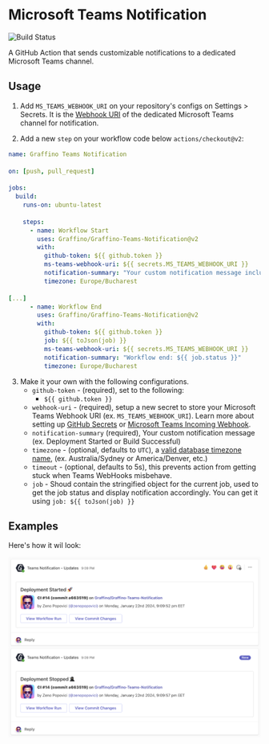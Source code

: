 # Microsoft Teams Notification

![Build Status](https://github.com/Graffino/Graffino-Teams-Notification/workflows/graffino-teams-notification-test/badge.svg)

A GitHub Action that sends customizable notifications to a dedicated Microsoft Teams channel.

## Usage

1. Add `MS_TEAMS_WEBHOOK_URI` on your repository's configs on Settings > Secrets. It is the [Webhook URI](https://docs.microsoft.com/en-us/microsoftteams/platform/webhooks-and-connectors/how-to/add-incoming-webhook) of the dedicated Microsoft Teams channel for notification.

2. Add a new `step` on your workflow code below `actions/checkout@v2`:

```yaml
name: Graffino Teams Notification

on: [push, pull_request]

jobs:
  build:
    runs-on: ubuntu-latest

    steps:
      - name: Workflow Start
        uses: Graffino/Graffino-Teams-Notification@v2
        with:
          github-token: ${{ github.token }} 
          ms-teams-webhook-uri: ${{ secrets.MS_TEAMS_WEBHOOK_URI }}
          notification-summary: "Your custom notification message including emoji. E.g 'Workflow start 🚀'"
          timezone: Europe/Bucharest

[...]
      - name: Workflow End
        uses: Graffino/Graffino-Teams-Notification@v2
        with:
          github-token: ${{ github.token }} 
          job: ${{ toJson(job) }}
          ms-teams-webhook-uri: ${{ secrets.MS_TEAMS_WEBHOOK_URI }}
          notification-summary: "Workflow end: ${{ job.status }}"          
          timezone: Europe/Bucharest
```

3. Make it your own with the following configurations.
   - `github-token` - (required), set to the following:
     - `${{ github.token }}`
   - `webhook-uri` - (required), setup a new secret to store your Microsoft Teams Webhook URI (ex. `MS_TEAMS_WEBHOOK_URI`). Learn more about setting up [GitHub Secrets](https://help.github.com/en/actions/configuring-and-managing-workflows/creating-and-storing-encrypted-secrets) or [Microsoft Teams Incoming Webhook](https://docs.microsoft.com/en-us/microsoftteams/platform/webhooks-and-connectors/how-to/add-incoming-webhook).
   - `notification-summary` (required), Your custom notification message (ex. Deployment Started or Build Successful)
   - `timezone` - (optional, defaults to `UTC`), a [valid database timezone name](https://en.wikipedia.org/wiki/List_of_tz_database_time_zones), (ex. Australia/Sydney or America/Denver, etc.)
   - `timeout` - (optional, defaults to 5s), this prevents action from getting stuck when Teams WebHooks misbehave.
   - `job` - Shoud contain the stringified object for the current job, used to get the job status and display notification accordingly. You can get it using `job: ${{ toJson(job) }}`

## Examples

Here's how it wil look:

![Notification screenshot](notification-screenshot.png)
